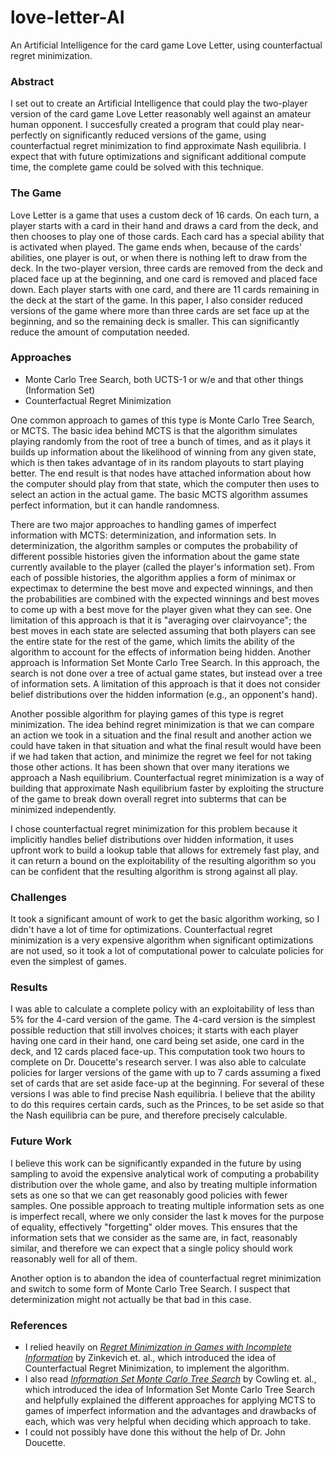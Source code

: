 # love-letter-AI
An Artificial Intelligence for the card game Love Letter, using counterfactual regret minimization.

### Abstract

I set out to create an Artificial Intelligence that could play the two-player version of the card game Love Letter reasonably well against an amateur human opponent. I succesfully created a program that could play near-perfectly on significantly reduced versions of the game, using counterfactual regret minimization to find approximate Nash equilibria. I expect that with future optimizations and significant additional compute time, the complete game could be solved with this technique.

### The Game

Love Letter is a game that uses a custom deck of 16 cards. On each turn, a player starts with a card in their hand and draws a card from the deck, and then chooses to play one of those cards. Each card has a special ability that is activated when played. The game ends when, because of the cards' abilities, one player is out, or when there is nothing left to draw from the deck. In the two-player version, three cards are removed from the deck and placed face up at the beginning, and one card is removed and placed face down. Each player starts with one card, and there are 11 cards remaining in the deck at the start of the game. In this paper, I also consider reduced versions of the game where more than three cards are set face up at the beginning, and so the remaining deck is smaller. This can significantly reduce the amount of computation needed.

### Approaches
- Monte Carlo Tree Search, both UCTS-1 or w/e and that other things (Information Set)
- Counterfactual Regret Minimization
 
 One common approach to games of this type is Monte Carlo Tree Search, or MCTS. The basic idea behind MCTS is that the algorithm simulates playing randomly from the root of tree a bunch of times, and as it plays it builds up information about the likelihood of winning from any given state, which is then takes advantage of in its random playouts to start playing better. The end result is that nodes have attached information about how the computer should play from that state, which the computer then uses to select an action in the actual game. The basic MCTS algorithm assumes perfect information, but it can handle randomness.
 
 There are two major approaches to handling games of imperfect information with MCTS: determinization, and information sets. In determinization, the algorithm samples or computes the probability of different possible histories given the information about the game state currently available to the player (called the player's information set). From each of possible histories, the algorithm applies a form of minimax or expectimax to determine the best move and expected winnings, and then the probabilities are combined with the expected winnings and best moves to come up with a best move for the player given what they can see. One limitation of this approach is that it is "averaging over clairvoyance"; the best moves in each state are selected assuming that both players can see the entire state for the rest of the game, which limits the ability of the algorithm to account for the effects of information being hidden. Another approach is Information Set Monte Carlo Tree Search. In this approach, the search is not done over a tree of actual game states, but instead over a tree of information sets. A limitation of this approach is that it does not consider belief distributions over the hidden information (e.g., an opponent's hand).
 
 Another possible algorithm for playing games of this type is regret minimization. The idea behind regret minimization is that we can compare an action we took in a situation and the final result and another action we could have taken in that situation and what the final result would have been if we had taken that action, and minimize the regret we feel for not taking those other actions. It has been shown that over many iterations we approach a Nash equilibrium. Counterfactual regret minimization is a way of building that approximate Nash equilibrium faster by exploiting the structure of the game to break down overall regret into subterms that can be minimized independently.
 
 I chose counterfactual regret minimization for this problem because it implicitly handles belief distributions over hidden information, it uses upfront work to build a lookup table that allows for extremely fast play, and it can return a bound on the exploitability of the resulting algorithm so you can be confident that the resulting algorithm is strong against all play.
 
 ### Challenges
 
 It took a significant amount of work to get the basic algorithm working, so I didn't have a lot of time for optimizations. Counterfactual regret minimization is a very expensive algorithm when significant optimizations are not used, so it took a lot of computational power to calculate policies for even the simplest of games.
 
 ### Results
 
 I was able to calculate a complete policy with an exploitability of less than 5% for the 4-card version of the game. The 4-card version is the simplest possible reduction that still involves choices; it starts with each player having one card in their hand, one card being set aside, one card in the deck, and 12 cards placed face-up. This computation took two hours to complete on Dr. Doucette's research server. I was also able to calculate policies for larger versions of the game with up to 7 cards assuming a fixed set of cards that are set aside face-up at the beginning. For several of these versions I was able to find precise Nash equilibria. I believe that the ability to do this requires certain cards, such as the Princes, to be set aside so that the Nash equilibria can be pure, and therefore precisely calculable.
 
 ### Future Work

 I believe this work can be significantly expanded in the future by using sampling to avoid the expensive analytical work of computing a probability distribution over the whole game, and also by treating multiple information sets as one so that we can get reasonably good policies with fewer samples. One possible approach to treating multiple information sets as one is imperfect recall, where we only consider the last k moves for the purpose of equality, effectively "forgetting" older moves. This ensures that the information sets that we consider as the same are, in fact, reasonably similar, and therefore we can expect that a single policy should work reasonably well for all of them.
 
 Another option is to abandon the idea of counterfactual regret minimization and switch to some form of Monte Carlo Tree Search. I suspect that determinization might not actually be that bad in this case.
 
 ### References
 
  - I relied heavily on [*Regret Minimization in Games with Incomplete Information*](http://poker.cs.ualberta.ca/publications/NIPS07-cfr.pdf) by Zinkevich et. al., which introduced the idea of Counterfactual Regret Minimization, to implement the algorithm.
  - I also read [*Information Set Monte Carlo Tree Search*](http://ieeexplore.ieee.org/document/6203567/) by Cowling et. al., which introduced the idea of Information Set Monte Carlo Tree Search and helpfully explained the different approaches for applying MCTS to games of imperfect information and the advantages and drawbacks of each, which was very helpful when deciding which approach to take.
  - I could not possibly have done this without the help of Dr. John Doucette.
